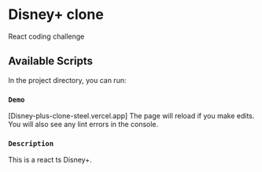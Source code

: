 # Disney+ clone

React coding challenge

## Available Scripts

In the project directory, you can run:

### `Demo`

[Disney-plus-clone-steel.vercel.app]
The page will reload if you make edits.\
You will also see any lint errors in the console.

### `Description`

This is a react ts Disney+.
